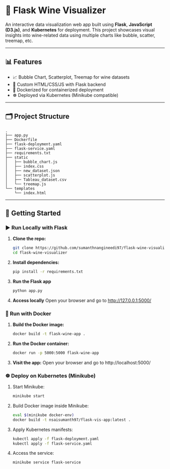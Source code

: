 # 🍷 Flask Wine Visualizer

An interactive data visualization web app built using **Flask**, **JavaScript (D3.js)**, and **Kubernetes** for deployment. This project showcases visual insights into wine-related data using multiple charts like bubble, scatter, treemap, etc.

---

## 📊 Features

- 📈 Bubble Chart, Scatterplot, Treemap for wine datasets
- 🎨 Custom HTML/CSS/JS with Flask backend
- 🐳 Dockerized for containerized deployment
- ☸️ Deployed via Kubernetes (Minikube compatible)

---

## 🗂️ Project Structure
```
.
├── app.py
├── Dockerfile
├── flask-deployment.yaml
├── flask-service.yaml
├── requirements.txt
├── static
│   ├── bubble_chart.js
│   ├── index.css
│   ├── new_dataset.json
│   ├── scatterplot.js
│   ├── Tableau_dataset.csv
│   └── treemap.js
└── templates
    └── index.html
```
---

## 🚀 Getting Started

### ▶️ Run Locally with Flask
1. **Clone the repo:**
   ```bash
   git clone https://github.com/sumanthnangineedi97/flask-wine-visualizer.git
   cd flask-wine-visualizer
   ```
2. **Install dependencies:**
   ```bash
   pip install -r requirements.txt
   ```
3. **Run the Flask app**
   ```bash
   python app.py
   ```
4. **Access locally**
   Open your browser and go to http://127.0.0.1:5000/
   
### 🐳 Run with Docker
1. **Build the Docker image:**
   ```bash
   docker build -t flask-wine-app .
   ```
2. **Run the Docker container:**
   ```bash
   docker run -p 5000:5000 flask-wine-app
   ```
3. **Visit the app:**
   Open your browser and go to http://localhost:5000/

### ☸️ Deploy on Kubernetes (Minikube)
1. Start Minikube:
   ```bash
   minikube start
   ```
2. Build Docker image inside Minikube:
   ```bash
   eval $(minikube docker-env)
   docker build -t nsaisumanth97/flask-vis-app:latest .
   ```
   
3. Apply Kubernetes manifests:
   ```bash
   kubectl apply -f flask-deployment.yaml
   kubectl apply -f flask-service.yaml
   ```
4. Access the service:
   ```bash
   minikube service flask-service
   ```
   
